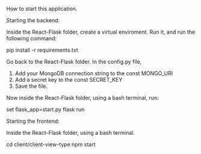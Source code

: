 How to start this application.

Starting the backend: 

Inside the React-Flask folder, create a virtual enviroment.
Run it, and run the following command:

pip install -r requirements.txt

Go back to the React-Flask folder.
In the config.py file,

1. Add your MongoDB connection string to the const MONGO_URI
2. Add a secret key to the const SECRET_KEY
3. Save the file.

Now inside the React-Flask folder, using a bash terminal, run:

set flask_app=start.py
flask run

Starting the frontend: 

Inside the React-Flask folder, using a bash terminal.

cd client/client-view-type
npm start


